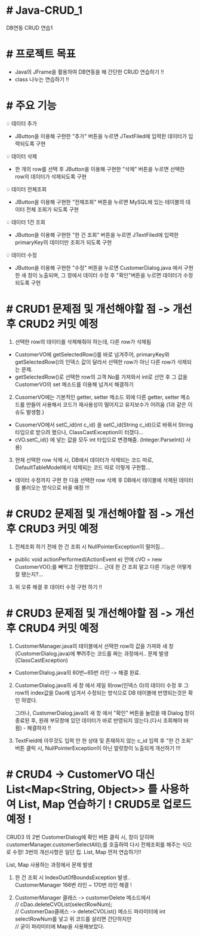 # # Java-CRUD_1
DB연동 CRUD 연습1

# # 프로젝트 목표
- Java의 JFrame을 활용하여 DB연동을 해 간단한 CRUD 연습하기 !!
- class 나누는 연습하기 !!

# # 주요 기능
💡 데이터 추가
  - JButton을 이용해 구현한 "추가" 버튼을 누르면 JTextFiled에 입력한 데이터가 입력되도록 구현

💡 데이터 삭제
  - 한 개의 row를 선택 후 JButton을 이용해 구현한 "삭제" 버튼을 누르면 선택한 row의 데이터가 삭제되도록 구현

💡 데이터 전체조회
  - JButton을 이용해 구현한 "전체조회" 버튼을 누르면 MySQL에 있는 테이블의 데이터 전체 조회가 되도록 구현

💡 데이터 1건 조회
  - JButton을 이용해 구현한 "한 건 조회" 버튼을 누르면 JTextFiled에 입력한 primaryKey의 데이터만 조회가 되도록 구현

💡 데이터 수정
  - JButton을 이용해 구현한 "수정" 버튼을 누르면 CustomerDialog.java 에서 구현한 새 창이 노출되며, 그 창에서 데이터 수정 후 "확인"버튼을 누르면 데이터가 수정되도록 구현

# # CRUD1 문제점 및 개선해야할 점 -> 개선 후 CRUD2 커밋 예정
1. 선택한 row의 데이터를 삭제해줘야 하는데, 다른 row가 삭제됨
  - CustomerVO에 getSelectedRow()를 바로 넘겨주어, primaryKey와 getSelectedRow()의 인덱스 값이 달라서 선택한 row가 아닌 다른 row가 삭제되는 문제.
  - getSelectedRow()로 선택한 row의 고객 No를 가져와서 int로 선언 후 그 값을 CustomerVO의 set 메소드를 이용해 넘겨서 해결하기
  
2. CusomerVO에는 기본적인 getter, setter 메소드 외에 다른 getter, setter 메소드를 만들어 사용해서 코드가 재사용성이 떨어지고 유지보수가 어려움 (1과 같은 이슈도 발생함.)
  - CusomerVO에서 setC_id(int c_id) 을 setC_id(String c_id)으로 바꿔서 String타입으로 받으려 했으나, ClassCastException이 터졌다...
  - cVO.setC_id() 에 넣는 값을 모두 int 타입으로 변경해줌. (Integer.ParseInt() 사용)

3. 현재 선택한 row 삭제 시, DB에서 데이터가 삭제되는 코드 따로, DefaultTableModel에서 삭제되는 코드 따로 이렇게 구현함...
  - 데이터 수정까지 구현 한 다음 선택한 row 삭제 후 DB에서 테이블에 삭제된 데이터를 불러오는 방식으로 바꿀 예정 !!!


# # CRUD2 문제점 및 개선해야할 점 -> 개선 후 CRUD3 커밋 예정
1. 전체조회 하기 전에 한 건 조회 시 NullPointerException이 떨어짐...
  - public void actionPerformed(ActionEvent e) 안에 cVO = new CustomerVO();를 빼먹고 진행했었다... 근데 한 건 조회 말고 다른 기능은 어떻게 잘 됐는지?...

3. 위 오류 해결 후 데이터 수정 구현 하기 !!

# # CRUD3 문제점 및 개선해야할 점 -> 개선 후 CRUD4 커밋 예정
1. CustomerManager.java의 테이블에서 선택한 row의 값을 가져와 새 창(CustomerDialog.java)에 뿌려주는 코드를 짜는 과정에서.. 문제 발생 (ClassCastException)
  - CustomerDialog.java의 60번~65번 라인 -> 해결 완료.

2. CustomerDialog.java의 새 창 에서 제일 위row(인덱스 0)의 데이터 수정 후 그 row의 index값을 Dao에 넘겨서 수정되는 방식으로 DB 테이블에 반영되는것은 확인 하였다.

   그러나, CustomerDialog.java의 새 창 에서 "확인" 버튼을 눌렀을 때 Dialog 창이 종료된 후, 원래 부모창에 있던 데이터가 바로 반영되지 않는다.(다시 조회해야 바뀜) - 해결하자 !!

3. TextField에 아무것도 입력 안 한 상태 및 존재하지 않는 c_id 입력 후 "한 건 조회" 버튼 클릭 시, NullPointerException이 아닌 얼럿창이 노출되게 개선하기 !!!

# # CRUD4 -> CustomerVO 대신 List<Map<String, Object>> 를 사용하여 List, Map 연습하기 ! CRUD5로 업로드 예정 !
CRUD3 의 2번 CustomerDialog에 확인 버튼 클릭 시, 창이 닫히며 customerManager.customerSelectAll();를 호출하여 다시 전체조회를 해주는 식으로 수정!
3번의 개선사항은 일단 킵. List, Map 먼저 연습하기!!

List, Map 사용하는 과정에서 문제 발생
1. 한 건 조회 시 IndexOutOfBoundsException 발생..<br/>
    CustomerManager 166번 라인 ~  170번 라인 해결 !
   
2. CustomerManager 클래스 -> customerDelete 메소드에서<br/>
   // cDao.deleteCVOList(selectRowNum);<br/>
   // CustomerDao클래스 -> deleteCVOList() 메소드 파라미터에 int selectRowNum를 넣고 위 코드를 살리면 간단하지만<br/>
   // 굳이 파라미터에 Map을 사용해보았다.



   







